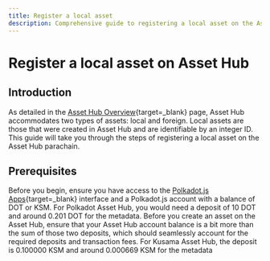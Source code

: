 ```yaml
---
title: Register a local asset
description: Comprehensive guide to registering a local asset on the Asset Hub system parachain, including step-by-step instructions.
---
```


# Register a local asset on Asset Hub

## Introduction
As detailed in the [Asset Hub Overview](./overview.md#local-assets){target=_blank} page, Asset Hub accommodates two types of assets: local and foreign. Local assets are those that were created in Asset Hub and are identifiable by an integer ID. This guide will take you through the steps of registering a local asset on the Asset Hub parachain.

## Prerequisites

Before you begin, ensure you have access to the [Polkadot.js Apps](https://polkadot.js.org/apps/){target=_blank} interface and a Polkadot.js account with a balance of DOT or KSM. For Polkadot Asset Hub, you would need a deposit of 10 DOT and around 0.201 DOT for the metadata. Before you create an asset on the Asset Hub, ensure that your Asset Hub account balance is a bit more than the sum of those two deposits, which should seamlessly account for the required deposits and transaction fees. For Kusama Asset Hub, the deposit is 0.100000 KSM and around 0.000669 KSM for the metadata
